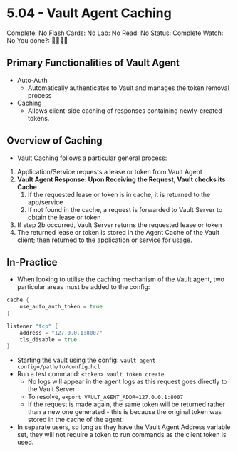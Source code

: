 # 5.04 - Vault Agent Caching

Complete: No
Flash Cards: No
Lab: No
Read: No
Status: Complete
Watch: No
You done?: 🌚🌚🌚🌚

## Primary Functionalities of Vault Agent

- Auto-Auth
    - Automatically authenticates to Vault and manages the token removal process
- Caching
    - Allows client-side caching of responses containing newly-created tokens.

## Overview of Caching

- Vault Caching follows a particular general process:
1. Application/Service requests a lease or token from Vault Agent
2. **Vault Agent Response: Upon Receiving the Request, Vault checks its Cache**
    1. If the requested lease or token is in cache, it is returned to the app/service
    2. If not found in the cache, a request is forwarded to Vault Server to obtain the lease or token
3. If step 2b occurred, Vault Server returns the requested lease or token
4. The returned lease or token is stored in the Agent Cache of the Vault client; then returned to the application or service for usage.

## In-Practice

- When looking to utilise the caching mechanism of the Vault agent, two particular areas must be added to the config:

```go
cache {
	use_auto_auth_token = true
}

listener "tcp" {
	address = "127.0.0.1:8007"
	tls_disable = true
}
```

- Starting the vault using the config: `vault agent -config=/path/to/config.hcl`
- Run a test command: `<token> vault token create`
    - No logs will appear in the agent logs as this request goes directly to the Vault Server
    - To resolve, `export VAULT_AGENT_ADDR=127.0.0.1:8007`
    - If the request is made again, the same token will be returned rather than a new one generated - this is because the original token was stored in the cache of the agent.
- In separate users, so long as they have the Vault Agent Address variable set, they will not require a token to run commands as the client token is used.